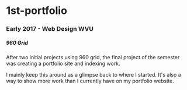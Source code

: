 # 1st-portfolio

### Early 2017 - Web Design WVU
##### 960 Grid

After two initial projects using 960 grid, the final project of the semester was creating a portfolio site and indexing work.

I mainly keep this around as a glimpse back to where I started. It's also a way to show more work than I currently have on my portfolio website.
